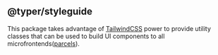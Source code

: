 ## @typer/styleguide

This package takes advantage of [TailwindCSS](https://tailwindcss.com/docs/installation) power to provide utility classes that can be used to build UI components to all microfrontends([parcels](https://single-spa.js.org/docs/parcels-overview)).
